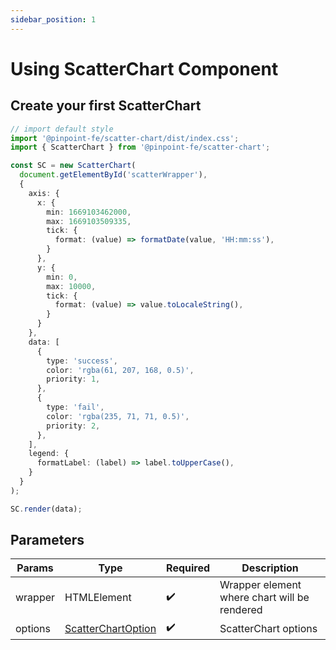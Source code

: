 ```yaml
---
sidebar_position: 1
---
```


# Using ScatterChart Component

## Create your first ScatterChart

```typescript title="Create ScatterChart"
// import default style
import '@pinpoint-fe/scatter-chart/dist/index.css';
import { ScatterChart } from '@pinpoint-fe/scatter-chart';

const SC = new ScatterChart(
  document.getElementById('scatterWrapper'), 
  {
    axis: {
      x: {
        min: 1669103462000,
        max: 1669103509335,
        tick: {
          format: (value) => formatDate(value, 'HH:mm:ss'),
        }
      },
      y: {
        min: 0,
        max: 10000,
        tick: {
          format: (value) => value.toLocaleString(),
        }
      }
    },
    data: [
      {
        type: 'success',
        color: 'rgba(61, 207, 168, 0.5)',
        priority: 1,
      },
      {
        type: 'fail',
        color: 'rgba(235, 71, 71, 0.5)',
        priority: 2,
      },
    ],
    legend: {
      formatLabel: (label) => label.toUpperCase(),
    }
  }
);

SC.render(data);
```

## Parameters

| Params | Type | Required | Description |
| --- | --- | --- | --- |
| wrapper | HTMLElement | ✔️ | Wrapper element where chart will be rendered |
| options | <a href="/scatterchart/guide/options">ScatterChartOption</a> | ✔️ | ScatterChart options |
